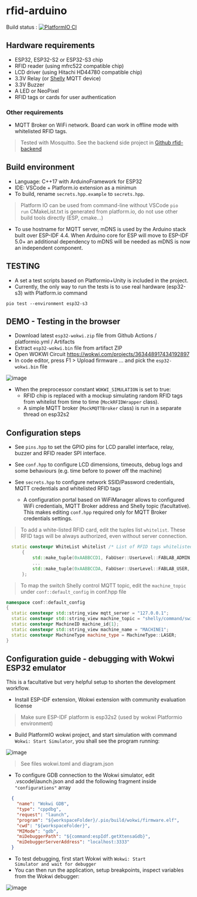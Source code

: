 # rfid-arduino

Build status : [![PlatformIO CI](https://github.com/fablab-bergamo/rfid-arduino/actions/workflows/platformio.yml/badge.svg)](https://github.com/fablab-bergamo/rfid-arduino/actions/workflows/platformio.yml)

## Hardware requirements

- ESP32, ESP32-S2 or ESP32-S3 chip
- RFID reader (using mfrc522 compatible chip)
- LCD driver (using Hitachi HD44780 compatible chip)
- 3.3V Relay (or [Shelly](https://www.shellyitalia.com/shelly-plus-1-mini-gen3/) MQTT device)
- 3.3V Buzzer
- A LED or NeoPixel
- RFID tags or cards for user authentication

### Other requirements

- MQTT Broker on WiFi network. Board can work in offline mode with whitelisted RFID tags.

> Tested with Mosquitto. See the backend side project in [Github rfid-backend](https://github.com/fablab-bergamo/rfid-backend)

## Build environment

- Language: C++17 with ArduinoFramework for ESP32
- IDE: VSCode + Platform.io extension as a minimun
- To build, rename <code>secrets.hpp.example</code> to <code>secrets.hpp</code>.

> Platform IO can be used from command-line without VSCode <code>pio run</code>
> CMakeList.txt is generated from platform.io, do not use other build tools directly (ESP, cmake...)

- To use hostname for MQTT server, mDNS is used by the Arduino stack built over ESP-IDF 4.4. When Arduino core for ESP will move to ESP-IDF 5.0+ an additional dependency to mDNS will be needed as mDNS is now an independent component.

## TESTING

- A set a test scripts based on Platformio+Unity is included in the project.
- Currently, the only way to run the tests is to use real hardware (esp32-s3) with Platform.io command

```shell
pio test --environment esp32-s3
```

## DEMO - Testing in the browser

- Download latest <code>esp32-wokwi.zip</code> file from Github Actions / platformio.yml / Artifacts
- Extract <code>esp32-wokwi.bin</code> file from artifact ZIP
- Open WOKWI Circuit https://wokwi.com/projects/363448917434192897
- In code editor, press F1 > Upload firmware ... and pick the <code>esp32-wokwi.bin</code> file

![image](https://github.com/fablab-bergamo/rfid-arduino/assets/6236243/5c41092e-f8bf-451a-95ec-8dc6d7e07824)

- When the preprocessor constant <code>WOKWI_SIMULATION</code> is set to true:
  - RFID chip is replaced with a mockup simulating random RFID tags from whitelist from time to time (<code>MockRFIDWrapper</code> class).
  - A simple MQTT broker (<code>MockMQTTBroker</code> class) is run in a separate thread on esp32s2

## Configuration steps

- See <code>pins.hpp</code> to set the GPIO pins for LCD parallel interface, relay, buzzer and RFID reader SPI interface.
- See <code>conf.hpp</code> to configure LCD dimensions, timeouts, debug logs and some behaviours (e.g. time before to power off the machine)
- See <code>secrets.hpp</code> to configure network SSID/Password credentials, MQTT credentials and whitelisted RFID tags
  
  - A configuration portal based on WiFiManager allows to configured WiFi credentials, MQTT Broker address and Shelly topic (facultative). This makes editing <code>conf.hpp</code> required only for MQTT Broker credentials settings.

> To add a white-listed RFID card, edit the tuples list <code>whitelist</code>. These RFID tags will be always authorized, even without server connection.

```c++
  static constexpr WhiteList whitelist /* List of RFID tags whitelisted, regardless of connection */
      {
          std::make_tuple(0xAABBCCD1, FabUser::UserLevel::FABLAB_ADMIN, "ABCDEFG"),
          ...
          std::make_tuple(0xAABBCCDA, FabUser::UserLevel::FABLAB_USER, "USER1")
      };
```

> To map the switch Shelly control MQTT topic, edit the <code>machine_topic</code> under <code>conf::default_config</code> in conf.hpp file

```c++
namespace conf::default_config
{
  static constexpr std::string_view mqtt_server = "127.0.0.1";
  static constexpr std::string_view machine_topic = "shelly/command/switch:0"; // Set to empty to disable Shelly integration
  static constexpr MachineID machine_id{1};
  static constexpr std::string_view machine_name = "MACHINE1";
  static constexpr MachineType machine_type = MachineType::LASER;
}
```

## Configuration guide - debugging with Wokwi ESP32 emulator

This is a facultative but very helpful setup to shorten the development workflow.

- Install ESP-IDF extension, Wokwi extension with community evaluation license

> Make sure ESP-IDF platform is esp32s2 (used by wokwi Platformio environment)

- Build PlatformIO wokwi project, and start simulation with command <code>Wokwi: Start Simulator</code>, you shall see the program running:

![image](https://github.com/fablab-bergamo/rfid-arduino/assets/6236243/dfdf33e3-74ac-4246-9c92-4631e0009034)

> See files wokwi.toml and diagram.json

- To configure GDB connection to the Wokwi simulator, edit .vscode\launch.json and add the following fragment inside <code>"configurations"</code> array

```json
  {
    "name": "Wokwi GDB",
    "type": "cppdbg",
    "request": "launch",
    "program": "${workspaceFolder}/.pio/build/wokwi/firmware.elf",
    "cwd": "${workspaceFolder}",
    "MIMode": "gdb",
    "miDebuggerPath": "${command:espIdf.getXtensaGdb}",
    "miDebuggerServerAddress": "localhost:3333"
  }
```

- To test debugging, first start Wokwi with <code>Wokwi: Start Simulator and wait for debugger</code>
- You can then run the application, setup breakpoints, inspect variables from the Wokwi debugger:

![image](https://github.com/fablab-bergamo/rfid-arduino/assets/6236243/55f926b5-eec8-49d9-b217-628e07f7e3b8)
